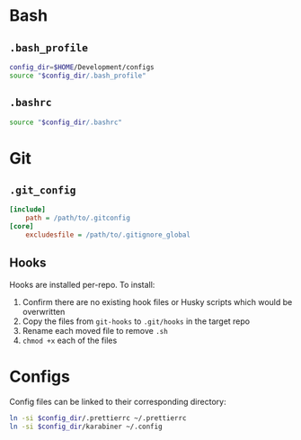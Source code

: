 # Bash

## `.bash_profile`

```sh
config_dir=$HOME/Development/configs
source "$config_dir/.bash_profile"
```

## `.bashrc`

```sh
source "$config_dir/.bashrc"
```

# Git

## `.git_config`

```ini
[include]
    path = /path/to/.gitconfig
[core]
    excludesfile = /path/to/.gitignore_global
```

## Hooks

Hooks are installed per-repo. To install:

1. Confirm there are no existing hook files or Husky scripts which would be overwritten
1. Copy the files from `git-hooks` to `.git/hooks` in the target repo
1. Rename each moved file to remove `.sh`
1. `chmod +x` each of the files

# Configs

Config files can be linked to their corresponding directory:

```sh
ln -si $config_dir/.prettierrc ~/.prettierrc
ln -si $config_dir/karabiner ~/.config
```
